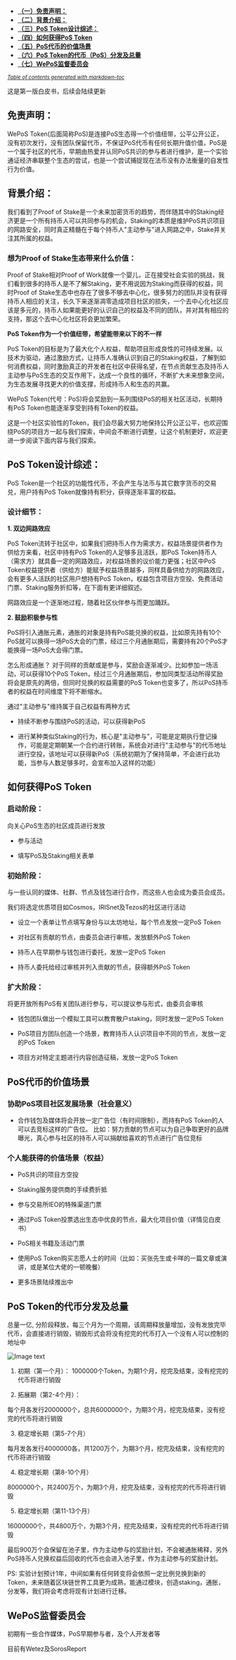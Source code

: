 - [**（一）免责声明：**](#------------)
- [**（二）背景介绍：**](#------------)
- [**（三）PoS Token设计综述：**](#-----pos-token-------)
- [**（四）如何获得PoS Token**](#---------pos-token--)
- [**（五）PoS代币的价值场景**](#-----pos---------)
- [**（六）PoS Token的代币（PoS）分发及总量**](#-----pos-token----pos--------)
- [**（七）WePoS监督委员会**](#-----wepos-------)

<small><i><a href='http://ecotrust-canada.github.io/markdown-toc/'>Table of contents generated with markdown-toc</a></i></small>



这是第一版白皮书，后续会陆续更新

## **免责声明：**
WePoS Token(后面简称PoS)是连接PoS生态得一个价值纽带，公平公开公正，没有初次发行，没有团队保留代币，不保证PoS代币有任何长期升值价值，PoS是一个属于社区的代币，早期由热爱并认同PoS共识的参与者进行维护，是一个实验通证经济串联整个生态的尝试，也是一个尝试捕捉现在法币没有办法衡量的自发性行为价值。

## **背景介绍：**
我们看到了Proof of Stake是一个未来加密货币的趋势，而伴随其中的Staking经济更是一个所有持币人可以共同参与的机会，Staking的本质是维护PoS共识项目的网路安全，同时真正精髓在于每个持币人&quot;主动参与&quot;进入网路之中，Stake并关注其所属的权益。

### **想为Proof of Stake生态带来什么价值：**

Proof of Stake相对Proof of Work就像一个婴儿，正在接受社会实验的挑战，我们看到很多的持币人是不了解Staking，更不用说因为Staking而获得的权益，同时Proof of Stake生态中也存在了很多不够去中心化，很多努力的团队并没有获得持币人相应的关注，长久下来逐渐凋零造成项目社区的损失，一个去中心化社区应该是多元的，持币人如果能更好的认识自己的权益及不同的团队，并对其有相应的支持，那这个去中心化社区将会更加繁荣。

**PoS Token作为一个价值纽带，希望能带来以下的不一样**

PoS Token的目标是为了最大化个人权益，帮助项目形成良性的可持续发展。以技术为驱动，通过激励方式，让持币人准确认识到自己的Staking权益，了解到如何消费权益，同时激励真正的开发者在社区中获得名望，在节点贡献生态及持币人主动参与PoS生态的交互作用下，达成一个良性的循环，不断扩大未来想象空间，为生态发展寻找更大的价值支撑，形成持币人和生态的共赢。

WePoS Token(代号：PoS)将会奖励到一系列围绕PoS的相关社区活动，长期持有PoS Token也能逐渐享受到持有Token的权益。

这是一个社区实验性的Token，我们会尽最大努力地保持公开公正公平，也欢迎围绕PoS的项目方一起与我们探索，中间会不断进行调整，让这个机制更好，欢迎更进一步阅读下面内容与我们探索。

## **PoS Token设计综述：**

PoS Token是一个社区的功能性代币，不会产生与法币与其它数字货币的交易兑，用户持有PoS Token就像持有积分，获得逐渐丰富的权益。

### **设计细节：**

**1. 双边网路效应**

PoS Token流转于社区中，如果我们把持币人作为需求方，权益场景提供者作为供给方来看，社区中持有PoS Token的人足够多且活跃，那PoS Token持币人（需求方）就具备一定的网路效应，对权益场景的议价能力更强；社区中PoS Token权益提供者（供给方）能赋予权益场景越多，同样具备供给方的网路效应，会有更多人活跃的社区用户想持有PoS Token，权益包含项目方空投、免费活动门票、Staking服务折扣等，在下面有更详细叙述。

网路效应是一个逐渐地过程，随着社区伙伴参与而更加踊跃。

**2. 鼓励积极参与性**

PoS将引入通胀元素，通胀的对象是持有PoS能兑换的权益，比如原先持有10个PoS就可以换得一场PoS大会的门票，经过三个月通胀期后，需要持有20个PoS才能换得一场PoS大会得门票。

怎么形成通胀？
对于同样的贡献或是参与，奖励会逐渐减少。比如参加一场活动，可以获得10个PoS Token，经过三个月通胀期后，参加同类型活动所得奖励将会是原先的两倍，但同时兑换的权益需要的PoS Token也变多了，所以PoS持币者的权益在时间维度下将不断缩水。

通过&quot;主动参与&quot;维持属于自己权益有两种方式

- 持续不断参与围绕PoS的活动，可以获得新PoS

- 进行某种类似Staking的行为，核心是&quot;主动参与&quot;，可能是定期执行登记操作，可能是定期朝某一个合约进行转账，系统会对进行&quot;主动参与&quot;的代币地址进行空投，该地址可以获得新PoS（系统初期为了保持简单，不会进行此功能，当参与人数足够多时，会宣布加入这样的功能）

## **如何获得PoS Token**

### **启动阶段：**
向关心PoS生态的社区成员进行发放

- 参与活动

- 填写PoS及Staking相关表单


### **初始阶段：**

与一些认同的媒体、社群、节点及钱包进行合作，而这些人也会成为委员会成员。

我们将选定优质项目如Cosmos，IRISnet及Tezos的社区进行活动

- 设立一个表单让节点填写身份与以太坊地址，每个节点发放一定PoS Token

- 对社区有贡献的节点，由委员会进行审核，发放额外PoS Token

- 持币人在早期参与钱包进行委托，发放一定PoS Token

- 持币人委托给经过审核并列入贡献的节点，获得额外PoS Token


### **扩大阶段：**
将更开放所有PoS有关团队进行参与，可以提议参与形式，由委员会审核

- 钱包团队做出一个模拟工具可以教育散户staking，同时发放一定PoS Token

- PoS项目方团队创造一个场景，教育持币人认识项目中不同的节点，发放一定的PoS Token

- 项目方对特定主题进行内容创造征稿，发放一定PoS Token

## **PoS代币的价值场景**

### **协助PoS项目社区发展场景（社会意义）**

- 合作钱包及媒体将会开放一定广告位（有时间限制），而持有PoS Token的人可以去竞标这样的广告位。
比如：努力贡献的节点可以为自己争取更好的品牌曝光，真心参与社区的持币人可以捐献给喜欢的节点进行广告位竞标


### **个人能获得的价值场景（权益）**

- PoS共识的项目方空投

- Staking服务提供商的手续费折抵

- 参与交易所IEO的特殊渠道门票

- 通过PoS Token投票选出生态中优良的节点，最大化项目价值（详情见白皮书）

- PoS相关书籍及活动门票

- 使用PoS Token购买志愿人士的时间（比如：买张先生或卡咩的一篇文章或演讲，或是某位大佬的一顿晚餐）

- 更多场景陆续推出中

## **PoS Token的代币分发及总量**

总量一亿, 分阶段释放，每三个月为一个周期，该周期释放量增加，没有发放完毕代币，会直接进行销毁，销毁形式会将没有挖完的代币打入一个没有人可以控制的地址中

![Image text](https://oldofficial.wetez.io/IMG/postoken.png)

1. 初期（第一个月）：
1000000个Token，为期1个月，挖完及结束，没有挖完的代币将进行销毁    


2. 拓展期（第2-4个月）：

每个月各发行2000000个，总共6000000个，为期3个月，挖完及结束，没有挖完的代币将进行销毁


3. 稳定增长期（第5-7个月）

每月发各发行4000000各，共1200万个，为期3个月，挖完及结束，没有挖完的代币将进行销毁


4. 稳定增长期（第8-10个月）

8000000个，共2400万个，为期3个月，挖完及结束，没有挖完的代币将进行销毁


5. 稳定增长期（第11-13个月）

16000000个，共4800万个，为期3个月，挖完及结束，没有挖完的代币将进行销毁


最后900万个会保留在池子里，作为主动参与的奖励计划，不会被通胀稀释，另外PoS持币人兑换权益后回收的代币也会进入池子里，作为主动参与的奖励计划。

PS: 实验计划预计1年，中间如果有任何转变将会依照一定比例兑换到新的Token，未来随着区块链世界工具更为成熟，能通过模块，创造staking，通胀，分发等，我们将会考虑将现有计划进行迁移。

## **WePoS监督委员会**

初期有一些合作媒体，PoS早期参与者，及个人开发者等

目前有Wetez及SorosReport
